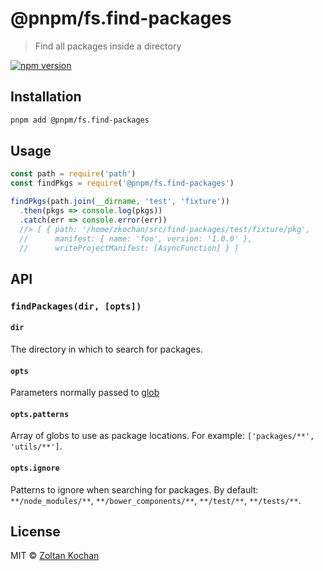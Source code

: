 # @pnpm/fs.find-packages

> Find all packages inside a directory

<!--@shields('npm')-->
[![npm version](https://img.shields.io/npm/v/@pnpm/fs.find-packages.svg)](https://www.npmjs.com/package/@pnpm/fs.find-packages)
<!--/@-->

## Installation

```sh
pnpm add @pnpm/fs.find-packages
```

## Usage

```js
const path = require('path')
const findPkgs = require('@pnpm/fs.find-packages')

findPkgs(path.join(__dirname, 'test', 'fixture'))
  .then(pkgs => console.log(pkgs))
  .catch(err => console.error(err))
  //> [ { path: '/home/zkochan/src/find-packages/test/fixture/pkg',
  //      manifest: { name: 'foo', version: '1.0.0' },
  //      writeProjectManifest: [AsyncFunction] } ]
```

## API

### `findPackages(dir, [opts])`

#### `dir`

The directory in which to search for packages.

#### `opts`

Parameters normally passed to [glob](https://www.npmjs.com/package/glob)

#### `opts.patterns`

Array of globs to use as package locations. For example: `['packages/**', 'utils/**']`.

#### `opts.ignore`

Patterns to ignore when searching for packages. By default: `**/node_modules/**`, `**/bower_components/**`, `**/test/**`, `**/tests/**`.

## License

MIT © [Zoltan Kochan](https://www.kochan.io)
